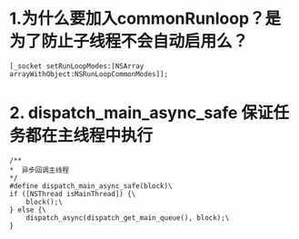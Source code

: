 # 1.为什么要加入commonRunloop？是为了防止子线程不会自动启用么？

```
[_socket setRunLoopModes:[NSArray arrayWithObject:NSRunLoopCommonModes]];
``` 
# 2. dispatch_main_async_safe 保证任务都在主线程中执行
    
```
/**
*  异步回调主线程
*/
#define dispatch_main_async_safe(block)\
if ([NSThread isMainThread]) {\
    block();\
} else {\
    dispatch_async(dispatch_get_main_queue(), block);\
}
```

